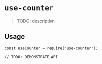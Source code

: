 # `use-counter`

> TODO: description

## Usage

```
const useCounter = require('use-counter');

// TODO: DEMONSTRATE API
```
